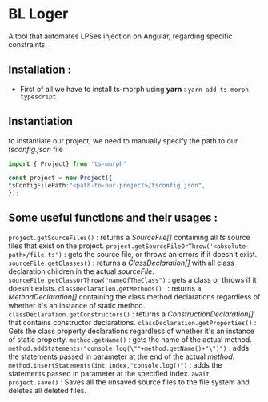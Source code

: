 # BL Loger
A tool that automates LPSes injection on Angular, regarding specific constraints.

## Installation : 
- First of all we have to install ts-morph using **yarn** :
	 `yarn add ts-morph typescript`

## Instantiation
to instantiate our project, we need to manually specify the path to our *tsconfig.json* file :   
```ts
import { Project} from 'ts-morph'

const project = new Project({
tsConfigFilePath:"<path-to-our-project>/tsconfig.json",
}); 
```
## Some useful functions and their usages :
```project.getSourceFiles()``` : returns a *SourceFile[]* containing all *ts* source files that exist on the project.
```project.getSourceFileOrThrow('<absolute-path>/file.ts')``` : gets the source file, or throws an errors if it doesn't exist.
```sourceFile.getClasses()``` : returns a *ClassDeclaration[]* with all class declaration children in the actual *sourceFile*.
```sourceFile.getClassOrThrow("nameOfTheClass")``` : gets a class or throws if it doesn't exists.
```classDeclaration.getMethods() ``` : returns a *MethodDeclaration[]* containing the class method declarations regardless of whether it's an instance of static method.
```classDeclaration.getConstructors()``` : returns a *ConstructionDeclaration[]* that contains constructor declarations.
``` classDeclaration.getProperties() ``` : Gets the class property declarations regardless of whether it's an instance of static property.
```method.getName()``` : gets the name of the actual method.
```method.addStatements("console.log(\""+method.getName()+"\")")``` : adds the statements passed in parameter at the end of the actual *method*.
```method.insertStatements(int index,"console.log()")``` : adds the statements passed in parameter at the specified index.
```await project.save()``` : Saves all the unsaved source files to the file system and deletes all deleted files.
